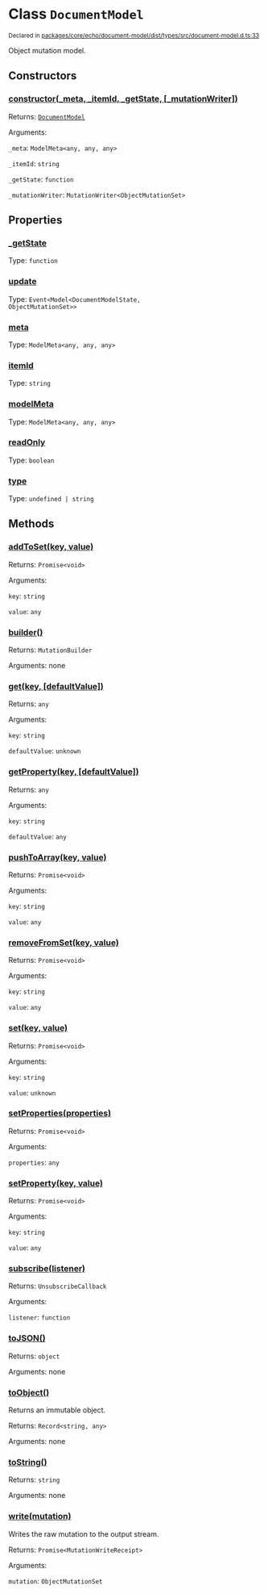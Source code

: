 # Class `DocumentModel`
<sub>Declared in [packages/core/echo/document-model/dist/types/src/document-model.d.ts:33]()</sub>


Object mutation model.

## Constructors
### [constructor(_meta, _itemId, _getState, \[_mutationWriter\])]()


Returns: <code>[DocumentModel](/api/@dxos/react-client/classes/DocumentModel)</code>

Arguments: 

`_meta`: <code>ModelMeta&lt;any, any, any&gt;</code>

`_itemId`: <code>string</code>

`_getState`: <code>function</code>

`_mutationWriter`: <code>MutationWriter&lt;ObjectMutationSet&gt;</code>

## Properties
### [_getState]()
Type: <code>function</code>
### [update]()
Type: <code>Event&lt;Model&lt;DocumentModelState, ObjectMutationSet&gt;&gt;</code>
### [meta]()
Type: <code>ModelMeta&lt;any, any, any&gt;</code>
### [itemId]()
Type: <code>string</code>
### [modelMeta]()
Type: <code>ModelMeta&lt;any, any, any&gt;</code>
### [readOnly]()
Type: <code>boolean</code>
### [type]()
Type: <code>undefined | string</code>

## Methods
### [addToSet(key, value)]()


Returns: <code>Promise&lt;void&gt;</code>

Arguments: 

`key`: <code>string</code>

`value`: <code>any</code>
### [builder()]()


Returns: <code>MutationBuilder</code>

Arguments: none
### [get(key, \[defaultValue\])]()


Returns: <code>any</code>

Arguments: 

`key`: <code>string</code>

`defaultValue`: <code>unknown</code>
### [getProperty(key, \[defaultValue\])]()


Returns: <code>any</code>

Arguments: 

`key`: <code>string</code>

`defaultValue`: <code>any</code>
### [pushToArray(key, value)]()


Returns: <code>Promise&lt;void&gt;</code>

Arguments: 

`key`: <code>string</code>

`value`: <code>any</code>
### [removeFromSet(key, value)]()


Returns: <code>Promise&lt;void&gt;</code>

Arguments: 

`key`: <code>string</code>

`value`: <code>any</code>
### [set(key, value)]()


Returns: <code>Promise&lt;void&gt;</code>

Arguments: 

`key`: <code>string</code>

`value`: <code>unknown</code>
### [setProperties(properties)]()


Returns: <code>Promise&lt;void&gt;</code>

Arguments: 

`properties`: <code>any</code>
### [setProperty(key, value)]()


Returns: <code>Promise&lt;void&gt;</code>

Arguments: 

`key`: <code>string</code>

`value`: <code>any</code>
### [subscribe(listener)]()


Returns: <code>UnsubscribeCallback</code>

Arguments: 

`listener`: <code>function</code>
### [toJSON()]()


Returns: <code>object</code>

Arguments: none
### [toObject()]()


Returns an immutable object.

Returns: <code>Record&lt;string, any&gt;</code>

Arguments: none
### [toString()]()


Returns: <code>string</code>

Arguments: none
### [write(mutation)]()


Writes the raw mutation to the output stream.

Returns: <code>Promise&lt;MutationWriteReceipt&gt;</code>

Arguments: 

`mutation`: <code>ObjectMutationSet</code>